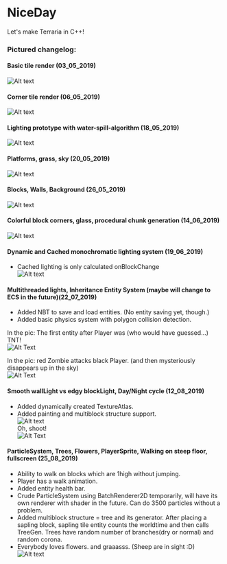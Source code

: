 # NiceDay

Let's make Terraria in C++!  
  
### Pictured changelog:

#### Basic tile render (03_05_2019)
![Alt text](screenshots/03_05_2019.png?raw=false "")

#### Corner tile render (06_05_2019)
![Alt text](screenshots/06_05_2019.png?raw=false "")

#### Lighting prototype with water-spill-algorithm (18_05_2019)
![Alt text](screenshots/18_05_2019.png?raw=false "")

#### Platforms, grass, sky (20_05_2019)
![Alt text](screenshots/20_05_2019.png?raw=false "")

#### Blocks, Walls, Background (26_05_2019)
![Alt text](screenshots/26_05_2019.png?raw=false "")

#### Colorful block corners, glass, procedural chunk generation (14_06_2019)
![Alt text](screenshots/14_06_2019.png?raw=false "")

#### Dynamic and Cached monochromatic lighting system (19_06_2019)  
- Cached lighting is only calculated onBlockChange  
![Alt text](screenshots/19_06_2019.png?raw=false "")

#### Multithreaded lights,  Inheritance Entity System (maybe will change to ECS in the future)(22_07_2019)  
- Added NBT to save and load entities. (No entity saving yet, though.)  
- Added basic physics system with polygon collision detection.  

In the pic: The first entity after Player was (who would have guessed...) TNT!  
![Alt Text](screenshots/22_07_2019_00.gif?raw=false "")  

In the pic: red Zombie attacks black Player.  (and then mysteriously disappears up in the sky)  
![Alt Text](screenshots/22_07_2019_01.gif?raw=false "")   

#### Smooth wallLight vs edgy blockLight, Day/Night cycle (12_08_2019)  
- Added dynamically created TextureAtlas.  
- Added painting and multiblock structure support.  
![Alt text](screenshots/12_08_2019.png?raw=false "")   
Oh, shoot!   
![Alt Text](screenshots/12_08_2019.gif?raw=false "") 
  
#### ParticleSystem, Trees, Flowers, PlayerSprite, Walking on steep floor, fullscreen (25_08_2019)  
- Ability to walk on blocks which are 1high without jumping.     
- Player has a walk animation.     
- Added entity health bar.  
- Crude ParticleSystem using BatchRenderer2D temporarily, will have its own renderer with shader in the future. Can do 3500 particles without a problem.  
- Added multiblock structure = tree and its generator. After placing a sapling block, sapling tile entity counts the worldtime and then calls TreeGen. Trees have random number of branches(dry or normal) and random corona.  
- Everybody loves flowers. and graaasss. (Sheep are in sight :D)  
![Alt text](screenshots/25_08_2019.png?raw=false "")  



  
 

  


